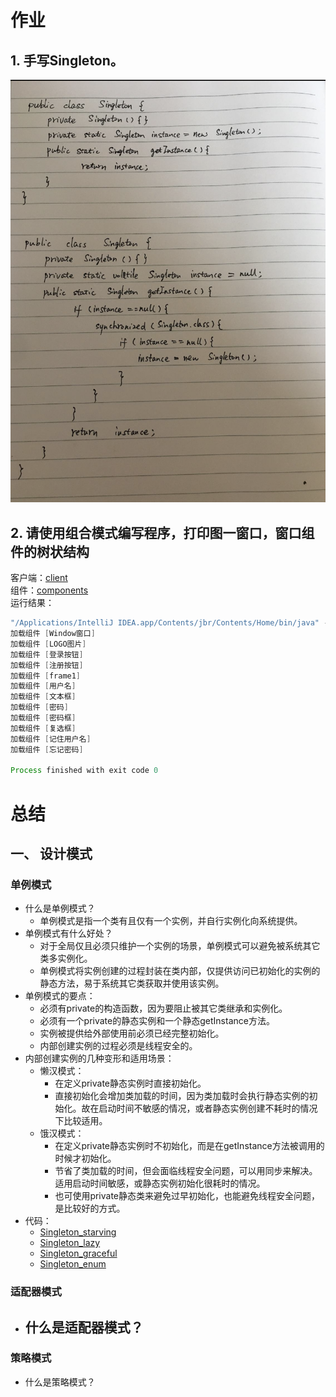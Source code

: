 #  作业

##  1. 手写Singleton。
![Singleton](singleton/Singleton.png)


## 2. 请使用组合模式编写程序，打印图一窗口，窗口组件的树状结构
客户端：[client](Client.java)  
组件：[components](windows)  
运行结果：
```java
"/Applications/IntelliJ IDEA.app/Contents/jbr/Contents/Home/bin/java" -javaagent:/Applications/IntelliJ IDEA.app/Contents/lib/idea_rt.jar=53435:/Applications/IntelliJ IDEA.app/Contents/bin -Dfile.encoding=UTF-8 -classpath /Users/i320903/Documents/code/architecture-training-camp/out/production/architecture-training-camp Client
加载组件 [Window窗口]
加载组件 [LOGO图片]
加载组件 [登录按钮]
加载组件 [注册按钮]
加载组件 [frame1]
加载组件 [用户名]
加载组件 [文本框]
加载组件 [密码]
加载组件 [密码框]
加载组件 [复选框]
加载组件 [记住用户名]
加载组件 [忘记密码]

Process finished with exit code 0
```

#  总结

##  一、 设计模式
  
###  单例模式
- 什么是单例模式？  
    - 单例模式是指一个类有且仅有一个实例，并自行实例化向系统提供。  
- 单例模式有什么好处？  
    - 对于全局仅且必须只维护一个实例的场景，单例模式可以避免被系统其它类多实例化。  
    - 单例模式将实例创建的过程封装在类内部，仅提供访问已初始化的实例的静态方法，易于系统其它类获取并使用该实例。  
- 单例模式的要点：
    - 必须有private的构造函数，因为要阻止被其它类继承和实例化。  
    - 必须有一个private的静态实例和一个静态getInstance方法。  
    - 实例被提供给外部使用前必须已经完整初始化。  
    - 内部创建实例的过程必须是线程安全的。  
- 内部创建实例的几种变形和适用场景：
    - 懒汉模式：
        - 在定义private静态实例时直接初始化。  
        - 直接初始化会增加类加载的时间，因为类加载时会执行静态实例的初始化。故在启动时间不敏感的情况，或者静态实例创建不耗时的情况下比较适用。  
    - 饿汉模式：
        - 在定义private静态实例时不初始化，而是在getInstance方法被调用的时候才初始化。  
        - 节省了类加载的时间，但会面临线程安全问题，可以用同步来解决。适用启动时间敏感，或静态实例初始化很耗时的情况。  
        - 也可使用private静态类来避免过早初始化，也能避免线程安全问题，是比较好的方式。  
- 代码：
    - [Singleton_starving](singleton/Singleton_starving.java)  
    - [Singleton_lazy](singleton/Singleton_lazy.java)  
    - [Singleton_graceful](singleton/Singleton_graceful.java)  
    - [Singleton_enum](singleton/Singleton_enum.java)  

###  适配器模式  
- 什么是适配器模式？
    - 


###  策略模式  
- 什么是策略模式？  


###  
    
   